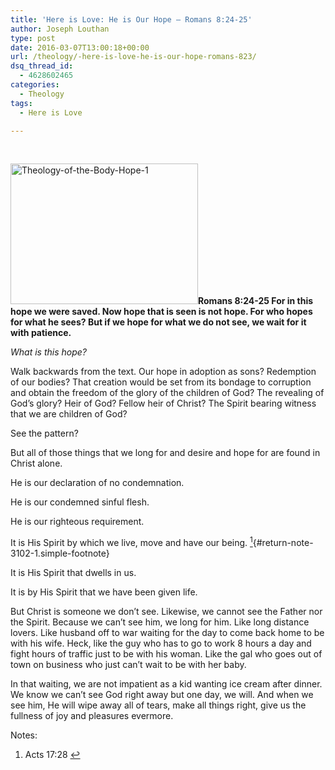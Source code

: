 ```yaml
---
title: '​Here is Love: He is Our Hope – Romans 8:24-25'
author: Joseph Louthan
type: post
date: 2016-03-07T13:00:18+00:00
url: /theology/​-here-is-love-he-is-our-hope-romans-823/
dsq_thread_id:
  - 4628602465
categories:
  - Theology
tags:
  - Here is Love

---
```

​
  
<img class="alignright size-thumbnail wp-image-3104" src="https://i2.wp.com/theologic.us/wp-content/uploads/2016/03/Theology-of-the-Body-Hope-1.jpg?resize=300%2C225" alt="Theology-of-the-Body-Hope-1" width="300" height="225" srcset="https://i2.wp.com/theologic.us/wp-content/uploads/2016/03/Theology-of-the-Body-Hope-1.jpg?resize=300%2C225 300w, https://i2.wp.com/theologic.us/wp-content/uploads/2016/03/Theology-of-the-Body-Hope-1.jpg?resize=400%2C301 400w, https://i2.wp.com/theologic.us/wp-content/uploads/2016/03/Theology-of-the-Body-Hope-1.jpg?resize=600%2C451 600w, https://i2.wp.com/theologic.us/wp-content/uploads/2016/03/Theology-of-the-Body-Hope-1.jpg?w=736 736w" sizes="(max-width: 300px) 100vw, 300px" data-recalc-dims="1" />**Romans 8:24-25 For in this hope we were saved. Now hope that is seen is not hope. For who hopes for what he sees? But if we hope for what we do not see, we wait for it with patience.**

_What is this hope?_

Walk backwards from the text. Our hope in adoption as sons? Redemption of our bodies? That creation would be set from its bondage to corruption and obtain the freedom of the glory of the children of God? The revealing of God&#8217;s glory? Heir of God? Fellow heir of Christ? The Spirit bearing witness that we are children of God?
  
See the pattern?

But all of those things that we long for and desire and hope for are found in Christ alone.

He is our declaration of no condemnation.

He is our condemned sinful flesh.

He is our righteous requirement.

It is His Spirit by which we live, move and have our being. [<sup>1</sup>][1]{#return-note-3102-1.simple-footnote}

It is His Spirit that dwells in us.

It is by His Spirit that we have been given life.

But Christ is someone we don&#8217;t see. Likewise, we cannot see the Father nor the Spirit. Because we can&#8217;t see him, we long for him. Like long distance lovers. Like husband off to war waiting for the day to come back home to be with his wife. Heck, like the guy who has to go to work 8 hours a day and fight hours of traffic just to be with his woman. Like the gal who goes out of town on business who just can&#8217;t wait to be with her baby.

In that waiting, we are not impatient as a kid wanting ice cream after dinner. We know we can&#8217;t see God right away but one day, we will. And when we see him, He will wipe away all of tears, make all things right, give us the fullness of joy and pleasures evermore.

<div class="simple-footnotes">
  <p class="notes">
    Notes:
  </p>
  
  <ol>
    <li id="note-3102-1">
      Acts 17:28 <a href="#return-note-3102-1">&#8617;</a>
    </li>
  </ol>
</div>

 [1]: #note-3102-1 "Acts 17:28"